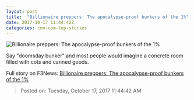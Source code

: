 ```yaml
---
layout: post
title:  "Billionaire preppers: The apocalypse-proof bunkers of the 1%"
date: 2017-10-17 11:44:42Z
categories: cnn-com-top-stories
---
```


![Billionaire preppers: The apocalypse-proof bunkers of the 1%](http://i2.cdn.cnn.com/cnnnext/dam/assets/170320111319-safe-house-3-super-tease.jpg)

Say "doomsday bunker" and most people would imagine a concrete room filled with cots and canned goods.


Full story on F3News: [Billionaire preppers: The apocalypse-proof bunkers of the 1%](http://www.f3nws.com/n/GrckB)

> Posted on: Tuesday, October 17, 2017 11:44:42 AM
